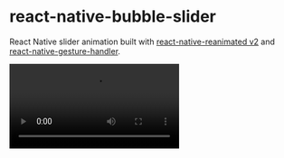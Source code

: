 # react-native-bubble-slider
React Native slider animation built with [react-native-reanimated v2](https://github.com/software-mansion/react-native-reanimated) and [react-native-gesture-handler](https://github.com/software-mansion/react-native-gesture-handler).


![Alt Text](https://github.com/tsdmrfth/react-native-bubble-slider/output/output.mov)
